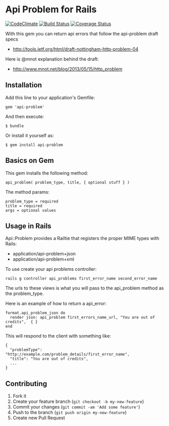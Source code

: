 # Api Problem for Rails
[![CodeClimate](https://codeclimate.com/github/guillec/http_problem.png)](https://codeclimate.com/github/guillec/api_problem)
[![Build Status](https://travis-ci.org/guillec/api-problem.png)](https://travis-ci.org/guillec/api-problem)
[![Coverage
Status](https://coveralls.io/repos/guillec/api-problem/badge.png)](https://coveralls.io/r/guillec/api-problem)

With this gem you can return api errors that follow the api-problem draft specs 
- http://tools.ietf.org/html/draft-nottingham-http-problem-04

Here is @mnot explanation behind the draft:
- http://www.mnot.net/blog/2013/05/15/http_problem

## Installation

Add this line to your application's Gemfile:

    gem 'api-problem'

And then execute:

    $ bundle

Or install it yourself as:

    $ gem install api-problem

## Basics on Gem

This gem installs the following method: 

    api_problem( problem_type, title, { optional stuff } )

The method params:

    problem_type = required
    title = required
    args = optional values

## Usage in Rails
Api::Problem provides a Railtie that registers the proper MIME types with Rails:
- application/api-problem+json
- application/api-problem+xml


To use create your api problems controller:

    rails g controller api_problems first_error_name second_error_name

The urls to these views is what you will pass to the api_problem method as the problem_type.

Here is an example of how to return a api_error:    

    format.api_problem_json do 
      render json: api_problem first_errors_name_url, "You are out of credits",  { } 
    end

This will respond to the client with something like:

    {
      "problemType": "http://example.com/problem_details/first_error_name",
      "title": "You are out of credits",
      ...
    }

## Contributing

1. Fork it
2. Create your feature branch (`git checkout -b my-new-feature`)
3. Commit your changes (`git commit -am 'Add some feature'`)
4. Push to the branch (`git push origin my-new-feature`)
5. Create new Pull Request
